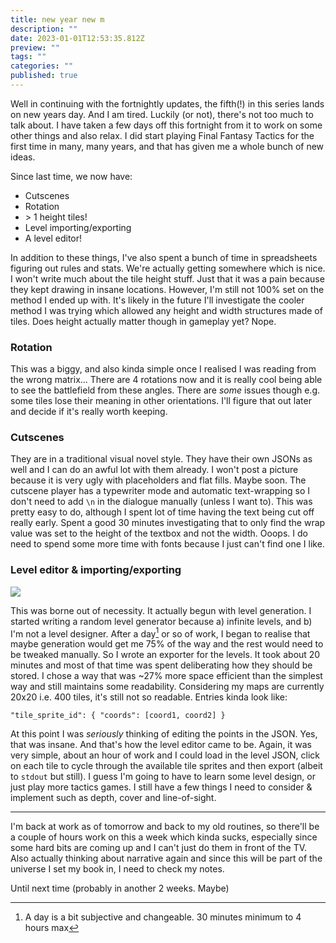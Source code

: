 ```yaml
---
title: new year new m
description: ""
date: 2023-01-01T12:53:35.812Z
preview: ""
tags: ""
categories: ""
published: true
---
```

Well in continuing with the fortnightly updates, the fifth(!) in this series lands on new years day. And I am tired. Luckily (or not), there's not too much to talk about. I have taken a few days off this fortnight from it to work on some other things and also relax. I did start playing Final Fantasy Tactics for the first time in many, many years, and that has given me a whole bunch of new ideas.

Since last time, we now have:
* Cutscenes
* Rotation
* \> 1 height tiles!
* Level importing/exporting
* A level editor!

In addition to these things, I've also spent a bunch of time in spreadsheets figuring out rules and stats. We're actually getting somewhere which is nice.
I won't write much about the tile height stuff. Just that it was a pain because they kept drawing in insane locations. However, I'm still not 100% set on the method I ended up with. It's likely in the future I'll investigate the cooler method I was trying which allowed any height and width structures made of tiles. Does height actually matter though in gameplay yet? Nope. 

### Rotation

This was a biggy, and also kinda simple once I realised I was reading from the wrong matrix... There are 4 rotations now and it is really cool being able to see the battlefield from these angles. There are *some* issues though e.g. some tiles lose their meaning in other orientations. I'll figure that out later and decide if it's really worth keeping.

### Cutscenes

They are in a traditional visual novel style. They have their own JSONs as well and I can do an awful lot with them already. I won't post a picture because it is very ugly with placeholders and flat fills. Maybe soon. The cutscene player has a typewriter mode and automatic text-wrapping so I don't need to add `\n` in the dialogue manually (unless I want to). This was pretty easy to do, although I spent lot of time having the text being cut off really early. Spent a good 30 minutes investigating that to only find the wrap value was set to the height of the textbox and not the width. Ooops. I do need to spend some more time with fonts because I just can't find one I like. 

### Level editor & importing/exporting

![](https://i.imgur.com/xBSLFES.png)

This was borne out of necessity. It actually begun with level generation. I started writing a random level generator because a) infinite levels, and b) I'm not a level designer. After a day[^1] or so of work, I began to realise that maybe generation would get me 75% of the way and the rest would need to be tweaked manually. So I wrote an exporter for the levels. It took about 20 minutes and most of that time was spent deliberating how they should be stored. I chose a way that was ~27% more space efficient than the simplest way and still maintains some readability. Considering my maps are currently 20x20 i.e. 400 tiles, it's still not so readable. 
Entries kinda look like:

```
"tile_sprite_id": { "coords": [coord1, coord2] }
```

At this point I was *seriously* thinking of editing the points in the JSON. Yes, that was insane. And that's how the level editor came to be. Again, it was very simple, about an hour of work and I could load in the level JSON, click on each tile to cycle through the available tile sprites and then export (albeit to `stdout` but still). I guess I'm going to have to learn some level design, or just play more tactics games. I still have a few things I need to consider & implement such as depth, cover and line-of-sight.

---

I'm back at work as of tomorrow and back to my old routines, so there'll be a couple of hours work on this a week which kinda sucks, especially since some hard bits are coming up and I can't just do them in front of the TV. Also actually thinking about narrative again and since this will be part of the universe I set my book in, I need to check my notes. 

Until next time (probably in another 2 weeks. Maybe)

[^1]: A day is a bit subjective and changeable. 30 minutes minimum to 4 hours max